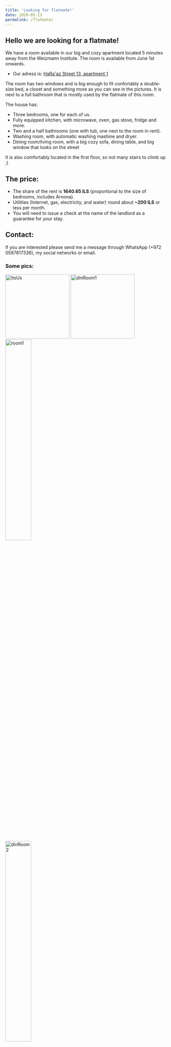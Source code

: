 ```yaml
---
title: 'Looking for flatmate!'
date: 2020-05-13
permalink: /flatmate/
---
```


## Hello we are looking for a flatmate!

We have a room available in our big and cozy apartment located 5 minutes
away from the Weizmann Institute. The room is available from June 1st onwards.

- Our adress is: [HaRa'az Street 13, apartment 1](https://goo.gl/maps/MSEeAwBXmPQcwVJu5)

The room has two windows and is big enough to fit confortably a double-size bed, a closet and something more
as you can see in the pictures. It is next to a full bathroom that is mostly used by the flatmate of this room.

The house has:

- Three bedrooms, one for each of us.
- Fully equipped kitchen, with microwave, oven, gas stove, fridge and more.
- Two and a half bathrooms (one with tub, one next to the room in rent).
- Washing room, with automatic washing mashine and dryer.
- Dining room/living room, with a big cozy sofa, dining table, and big window that looks on the street

It is also comfortably located in the first floor, so not many stairs to climb up ;)

## The price:

- The share of the rent is **1640.65 ILS** (proportional to the size of bedrooms, includes Arnona).
- Utilities (Internet, gas, electricity, and water) round about **~200 ILS** or less per month.
- You will need to issue a check at the name of the landlord as a guarantee for your stay.

## Contact:

If you are interested please send me a message through WhatsApp (+972 0587817336), my social networks or email.

### Some pics:

<img src="https://user-images.githubusercontent.com/9357097/81891114-403dfe80-956d-11ea-8d65-b2965e94a021.jpg" alt="ItsUs" style="width:200px;"/>
<img src="https://user-images.githubusercontent.com/9357097/81887373-9195c000-9564-11ea-8e91-8f4608380455.jpg" alt="dinRoom1" style="width:200px;"/>


<div class="row">
  <div class="column">
    <img src="https://user-images.githubusercontent.com/9357097/81887441-b12ce880-9564-11ea-9253-b6281dbbdea2.jpg" alt="room1" style="width:40%">
  </div>
  <div class="column">
    <img src="https://user-images.githubusercontent.com/9357097/81887392-9ce8eb80-9564-11ea-8eec-e2a310b0f66a.jpg" alt="dinRoom2" style="width:40%">
  </div>
  <div class="column">
    <img src="https://user-images.githubusercontent.com/9357097/81887404-a4a89000-9564-11ea-92ad-1a735788d3c5.jpg" alt="kitchen1" style="width:40%">
  </div>
</div>

<img src="https://user-images.githubusercontent.com/9357097/81887637-34e6d500-9565-11ea-8324-fa11cccece7c.jpg" alt="kitchen2" style="width:200px;"/><img src="https://user-images.githubusercontent.com/9357097/81887451-b5590600-9564-11ea-855e-61092e54e9dc.jpg" alt="room1" style="width:200px;"/>

![toilet1](https://user-images.githubusercontent.com/9357097/81887615-27c9e600-9565-11ea-981a-76b4041dfb91.jpg){:height="25%" width="25%"} ![washroom](https://user-images.githubusercontent.com/9357097/81887626-2dbfc700-9565-11ea-9e32-7254d9eac184.jpg){:height="25%" width="25%"}

<!---
<img src="https://.jpg" alt="xxx" style="width:200px;"/><img src="https://.jpg" alt="xxx" style="width:200px;"/>
-->